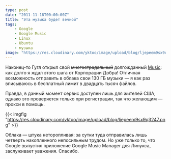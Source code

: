 ```yaml
---
type: post
date: "2011-11-18T00:00:00Z"
title: "Эта музыка будет вечной"
tags:
    - Google
    - Google Music
    - Linux
    - Ubuntu
    - музыка
image: "https://res.cloudinary.com/yktoo/image/upload/blog/ljepeem9sx9q3247.png"
---
```


Наконец-то Гугл открыл свой ~~многострадальный~~ долгожданный [Music](http://music.google.com/): как долго я ждал этого шага от Корпорации Добра! Отличная возможность отправить в облака свои 130 ГБ музыки — я как раз вписываюсь в бесплатный лимит в двадцать тысяч файлов.

<!--more-->

Правда, в данный момент сервис доступен лишь для жителей США, однако это проверяется только при регистрации, так что желающим — прокси в помощь.

{{< imgfig "https://res.cloudinary.com/yktoo/image/upload/blog/ljepeem9sx9q3247.png" >}}

Облака — штука неторопливая: за сутки туда отправилась лишь четверть накопленного непосильным трудом. Но уже только то, что Google выпустил приложение Google Music Manager для Линукса, заслуживает уважения. Спасибо.
